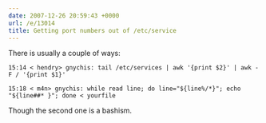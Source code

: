 ```yaml
---
date: 2007-12-26 20:59:43 +0000
url: /e/13014
title: Getting port numbers out of /etc/service
---
```


There is usually a couple of ways:

	15:14 < hendry> gnychis: tail /etc/services | awk '{print $2}' | awk -F / '{print $1}'

	15:18 < m4n> gnychis: while read line; do line="${line%/*}"; echo "${line##* }"; done < yourfile
Though the second one is a bashism.
